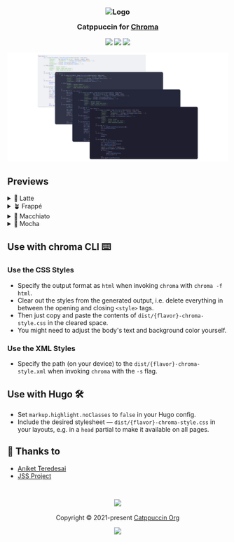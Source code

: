 <h3 align="center">
	<img src="https://raw.githubusercontent.com/catppuccin/catppuccin/main/assets/logos/exports/1544x1544_circle.png" width="100" alt="Logo"/><br/>
	<img src="https://raw.githubusercontent.com/catppuccin/catppuccin/main/assets/misc/transparent.png" height="30" width="0px"/>
	Catppuccin for <a href="https://github.com/alecthomas/chroma">Chroma</a>
	<img src="https://raw.githubusercontent.com/catppuccin/catppuccin/main/assets/misc/transparent.png" height="30" width="0px"/>
</h3>

<p align="center">
	<a href="https://github.com/icy-comet/catppuccin-chroma-theme/stargazers"><img src="https://img.shields.io/github/stars/icy-comet/catppuccin-chroma-theme?colorA=363a4f&colorB=b7bdf8&style=for-the-badge"></a>
	<a href="https://github.com/icy-comet/catppuccin-chroma-theme/issues"><img src="https://img.shields.io/github/issues/icy-comet/catppuccin-chroma-theme?colorA=363a4f&colorB=f5a97f&style=for-the-badge"></a>
	<a href="https://github.com/icy-comet/catppuccin-chroma-theme/contributors"><img src="https://img.shields.io/github/contributors/icy-comet/catppuccin-chroma-theme?colorA=363a4f&colorB=a6da95&style=for-the-badge"></a>
</p>

<p align="center">
	<img src="assets/previews/preview.webp"/>
</p>

## Previews

<details>
<summary>🌻 Latte</summary>
<img src="assets/previews/latte.webp">
</details>
<details>
<summary>🪴 Frappé</summary>
<img src="assets/previews/frappe.webp">
</details>
<details>
<summary>🌺 Macchiato</summary>
<img src="assets/previews/macchiato.webp">
</details>
<details>
<summary>🌿 Mocha</summary>
<img src="assets/previews/mocha.webp">
</details>


## Use with chroma CLI ⌨️

### Use the CSS Styles
- Specify the output format as `html` when invoking `chroma` with `chroma -f html`.
- Clear out the styles from the generated output, i.e. delete everything in between the opening and closing `<style>` tags.
- Then just copy and paste the contents of `dist/{flavor}-chroma-style.css` in the cleared space.
- You might need to adjust the body's text and background color yourself.

### Use the XML Styles
- Specify the path (on your device) to the `dist/{flavor}-chroma-style.xml` when invoking `chroma` with the `-s` flag.

## Use with Hugo 🛠️
- Set `markup.highlight.noClasses` to `false` in your Hugo config.
- Include the desired stylesheet — `dist/{flavor}-chroma-style.css` in your layouts, e.g. in a `head` partial to make it available on all pages.

## 💝 Thanks to

- [Aniket Teredesai](https://github.com/icy-comet)
- [JSS Project](https://github.com/cssinjs/jss)

&nbsp;

<p align="center">
	<img src="https://raw.githubusercontent.com/catppuccin/catppuccin/main/assets/footers/gray0_ctp_on_line.svg?sanitize=true" />
</p>

<p align="center">
	Copyright &copy; 2021-present <a href="https://github.com/catppuccin" target="_blank">Catppuccin Org</a>
</p>

<p align="center">
	<a href="https://github.com/catppuccin/catppuccin/blob/main/LICENSE"><img src="https://img.shields.io/static/v1.svg?style=for-the-badge&label=License&message=MIT&logoColor=d9e0ee&colorA=363a4f&colorB=b7bdf8"/></a>
</p>
